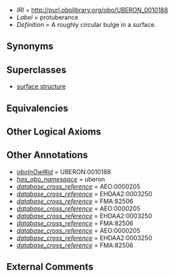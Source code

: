  * *IRI* = http://purl.obolibrary.org/obo/UBERON_0010188
 * *Label* = protuberance
 * *Definition* = A roughly circular bulge in a surface.

## Synonyms


## Superclasses

 * [surface structure](../../UBERON/02/UBERON_0003102.md)

## Equivalencies


## Other Logical Axioms


## Other Annotations

 * *[oboInOwl#id](../../id/oboInOwl#id.md)* = UBERON:0010188
 * *[has_obo_namespace](../../ce/oboInOwl#hasOBONamespace.md)* = uberon
 * *[database_cross_reference](../../ef/oboInOwl#hasDbXref.md)* = AEO:0000205
 * *[database_cross_reference](../../ef/oboInOwl#hasDbXref.md)* = EHDAA2:0003250
 * *[database_cross_reference](../../ef/oboInOwl#hasDbXref.md)* = FMA:82506
 * *[database_cross_reference](../../ef/oboInOwl#hasDbXref.md)* = AEO:0000205
 * *[database_cross_reference](../../ef/oboInOwl#hasDbXref.md)* = EHDAA2:0003250
 * *[database_cross_reference](../../ef/oboInOwl#hasDbXref.md)* = FMA:82506
 * *[database_cross_reference](../../ef/oboInOwl#hasDbXref.md)* = AEO:0000205
 * *[database_cross_reference](../../ef/oboInOwl#hasDbXref.md)* = EHDAA2:0003250
 * *[database_cross_reference](../../ef/oboInOwl#hasDbXref.md)* = FMA:82506

## External Comments

